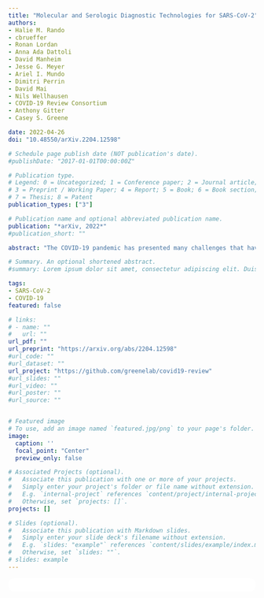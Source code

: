 ```yaml
---
title: "Molecular and Serologic Diagnostic Technologies for SARS-CoV-2"
authors:
- Halie M. Rando
- cbrueffer
- Ronan Lordan
- Anna Ada Dattoli
- David Manheim
- Jesse G. Meyer
- Ariel I. Mundo
- Dimitri Perrin
- David Mai
- Nils Wellhausen
- COVID-19 Review Consortium
- Anthony Gitter
- Casey S. Greene

date: 2022-04-26
doi: "10.48550/arXiv.2204.12598"

# Schedule page publish date (NOT publication's date).
#publishDate: "2017-01-01T00:00:00Z"

# Publication type.
# Legend: 0 = Uncategorized; 1 = Conference paper; 2 = Journal article;
# 3 = Preprint / Working Paper; 4 = Report; 5 = Book; 6 = Book section;
# 7 = Thesis; 8 = Patent
publication_types: ["3"]

# Publication name and optional abbreviated publication name.
publication: "*arXiv, 2022*"
#publication_short: ""

abstract: "The COVID-19 pandemic has presented many challenges that have spurred biotechnological research to address specific problems. Diagnostics is one area where biotechnology has been critical. Diagnostic tests play a vital role in managing a viral threat by facilitating the detection of infected and/or recovered individuals. From the perspective of what information is provided, these tests fall into two major categories, molecular and serological. Molecular diagnostic techniques assay whether a virus is present in a biological sample, thus making it possible to identify individuals who are currently infected. Additionally, when the immune system is exposed to a virus, it responds by producing antibodies specific to the virus. Serological tests make it possible to identify individuals who have mounted an immune response to a virus of interest and therefore facilitate the identification of individuals who have previously encountered the virus. These two categories of tests provide different perspectives valuable to understanding the spread of SARS-CoV-2. Within these categories, different biotechnological approaches offer specific advantages and disadvantages. Here we review the categories of tests developed for the detection of the SARS-CoV-2 virus or antibodies against SARS-CoV-2 and discuss the role of diagnostics in the COVID-19 pandemic."

# Summary. An optional shortened abstract.
#summary: Lorem ipsum dolor sit amet, consectetur adipiscing elit. Duis posuere tellus ac convallis placerat. Proin tincidunt magna sed ex sollicitudin condimentum.

tags:
- SARS-CoV-2
- COVID-19
featured: false

# links:
# - name: ""
#   url: ""
url_pdf: ""
url_preprint: "https://arxiv.org/abs/2204.12598"
#url_code: ""
#url_dataset: ""
url_project: "https://github.com/greenelab/covid19-review"
#url_slides: ""
#url_video: ""
#url_poster: ""
#url_source: ""


# Featured image
# To use, add an image named `featured.jpg/png` to your page's folder. 
image:
  caption: ''
  focal_point: "Center"
  preview_only: false

# Associated Projects (optional).
#   Associate this publication with one or more of your projects.
#   Simply enter your project's folder or file name without extension.
#   E.g. `internal-project` references `content/project/internal-project/index.md`.
#   Otherwise, set `projects: []`.
projects: []

# Slides (optional).
#   Associate this publication with Markdown slides.
#   Simply enter your slide deck's filename without extension.
#   E.g. `slides: "example"` references `content/slides/example/index.md`.
#   Otherwise, set `slides: ""`.
# slides: example
---
```


<html>
  <style>
    section {
        background: white;
        color: black;
        border-radius: 1em;
        padding: 1em;
        left: 50% }
    #inner {
        display: inline-block;
        display: flex;
        align-items: center;
        justify-content: center }
  </style>
  <section>
    <div id="inner">
      <script type='text/javascript' src='https://d1bxh8uas1mnw7.cloudfront.net/assets/embed.js'></script>
        <span style="float:left";
          class="__dimensions_badge_embed__"
          data-doi="10.48550/arXiv.2204.12598"
          data-hide-zero-citations="true"
          data-legend="always">
        </span>
      <script async src="https://badge.dimensions.ai/badge.js" charset="utf-8"></script>
        <div style="float:right";
          data-link-target="_blank"
          data-badge-details="right"
          data-badge-type="medium-donut"
          data-doi="10.48550/arXiv.2204.12598"
          data-condensed="true"
          data-hide-no-mentions="true"
          class="altmetric-embed">
        </div>
    </div>
  </section>
